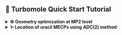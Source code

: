 ## 🚀 Turbomole Quick Start Tutorial

<details>
<summary><strong>⚙️ Geometry optimization at MP2 level</strong></summary>

### 📦 Prerequisites

Before you begin, make sure you have:

- Access to a Unix/Linux shell
- Turbomole installed and the environment set (e.g., `source $TURBODIR/Config_turbo_env`)
- Basic knowledge of terminal commands

### 🧪 1. Create a Working Directory

```bash
mkdir u0 && cd u0
```

### 📄 2. Create a Coord File

Create a file named `coord` with the geometry in Turbomole format or use `x2c` program to convert xyz file.
We start by preparing a starting geometry for S0 minimum from Lan's paper. Once we have the `uracil_s0.xyz` file prepared:

```
12

C   0.716126   0.993705   0.544611
N   1.529554   0.096420  -0.154703
C   1.148624  -1.190211  -0.516755
N  -0.141601  -1.574302  -0.139161
C  -1.004144  -0.755388   0.549189
C  -0.622242   0.509548   0.903198
O   1.897063  -1.970445  -1.140840
H  -1.268164   1.188387   1.445399
O   1.147369   2.123538   0.822461
H   2.463328   0.394677  -0.420185
H  -0.430534  -2.511576  -0.398840
H  -2.001147  -1.145109   0.803947
```
we may convert it to TM format:
```bash
sub-interactive
module load turbomole/7.6
x2t uracil_s0.xyz > coord
cat coord
```
```
$coord
    1.35328201072375      1.87783029867125      1.02916563445857       c
    2.89043815282585      0.18220739293642     -0.29234630065798       n
    2.17058478017215     -2.24917282051696     -0.97652542353099       c
   -0.26758710897313     -2.97499961745060     -0.26297617722905       n
   -1.89755714968622     -1.42747643782881      1.03781680065710       c
   -1.17586696323939      0.96290616735081      1.70679685630975       c
    3.58492951116094     -3.72360139363823     -2.15587515201806       o
   -2.39648264110992      2.24572596006565      2.73140825080796       h
    2.16821317388575      4.01290523523556      1.55422603818584       o
    4.65501527512215      0.74583143768893     -0.79403457167588       h
   -0.81359134733963     -4.74619078118309     -0.75369836754574       h
   -3.78161976511649     -2.16394239284409      1.51923964871451       h
$end
```

### ⚙️ 2. Setup calculations with `define`

Using the `define` interactively is rather tedious, thus it is convenient to prepare a plain text file containing the required commands and redirect it to STDIN. For S0 ground state optimization, we could use the following `scs-mp2.def` file (please note that the formatting including blank lines is crucial). In this example, we use the SCS variant of MP2 with a def2-SV(P) basis set and EHT guess. We will use `ricc2` program thus we need also an auxiliary basis set (cbas).

```


a coord
sy c1
ired
*
b all SV(P)
*
eht



scf
iter
200

cc
freeze
*
cbas
*
memory
4000
ricc2
model mp2
scs  cos=1.20000   css=0.33333
maxiter 200
geoopt mp2
*
*
*
*
```
We are ready to run `define`

```bash
define < scs-mp2.def
```

### ⚛️ 3. Run a Single Point HF Calculation (optional)

We could now run preliminary HF calculations interactively:

```bash
dscf > dscf.out
```
or submit this job to a queue using [Turbomole](./assets/scripts/Turbomole) (I will be using my scripts available in this repo in [assets/scripts](./assets/scripts) folder).

```bash
To setup turbomole job use:

Turbomole [options] program

To prepare turbomole job (x2t or define)

Turbomole -s x2t coordinates.xyz
Turbomole -s define define_script

Where options are:
  -s toggle sequential/batch execution
  -m memory [32, total: 32]
  -n # nodes [1]
  -p # cores [16]
  -q queue [normal]
  -t wall time [72]
  -x test execution scripts
  -h print this help
  -e print turbomole environment
  -v version: 7.6, 7.8 [7.6]
  -a architecture [smp]
```
Let us submit `dscf` calculations first:
```bash
Turbomole dscf
```
The output is redirected to `$cwd_program.log` file (in this case `u0_dscf.log`).

### 🔁 5. Optimize the Geometry

To optimize the geometry we could submit an interactive `jobex` run 
```bash
jobex -ri -c 200 -level cc2 | tee jobex.out
```
or submit it to a queue
```bash
Turbomole jobex -ri -c 200 -level cc2
```

### 📊 6. Analyze Results

- The successful run produces `GEO_OPT_CONVERGED` file.
- Check `energy` for total energy
- Look into `control`, `job.last` and output files for further analysis
- Use `tm2molden` to visualize orbitals
- Use `t2x > trj.xyz` to check the optimization trajectory

### 🧼 7. Clean Up

```bash
rm -f *.tmp *.bak
```

---

### 📚 Resources

- [Turbomole Documentation](https://www.turbomole.org)

</details>







<details>
<summary><strong>✨ Location of uracil MECPs using ADC(2) method</strong></summary>

### 📄 1. Create a coord File

We start by preparing a starting geometry for CI denoted u01a in Lan's paper. Once we have the `uracil_ci_u01a.xyz` file prepared:

```
12

C   0.672439   1.019467   0.655871
N   1.517725   0.066593  -0.034713
C   1.104961  -1.154804  -0.508462
N  -0.220285  -1.589127  -0.124376
C  -0.867678  -0.832307   0.775829
C  -0.748312   0.590670   0.596781
O   1.774326  -1.919924  -1.222101
H  -1.130910   0.918647  -0.403385
O   1.196255   2.047388   1.066268
H   2.493484   0.298659  -0.177008
H  -0.419681  -2.573868  -0.293920
H  -1.496061  -1.261484   1.570978
```
we may convert it to TM format:
```bash
sub-interactive
module load turbomole/7.6
x2t uracil_ci_u01a.xyz > coord
```

### ⚙️ 2. Setup calculations with `define`

Using the `define` interactively is rather tedious, thus it is convenient to prepare a plain text file containing the required commands and redirect it to STDIN. For S1 excited state optimization we could use the following `adc2.def` file:

```


a coord
sy c1
*
no
b all SV(P)
*
eht



scf
iter
500

cc
freeze
*
cbas
*
memory
4000
ricc2
model adc(2)
maxiter 100
geoopt adc(2) (a 1)
*
exci
irrep=a nexc=1
*
*
*
```

```bash
define < adc2.def
```

Inside `define`, do the following:

1. Load coordinates (`a coord`)
2. Define atom types (`*`)
3. Choose basis set (e.g., `basis -> def2-TZVP`)
4. Enable resolution of identity (`ri`)
5. Set method as MP2 (`mp`)
6. Save and exit (`*`, then `yes`)

Then edit `control` manually to switch from MP2 to ADC(2):

```bash
$scfmo    mos
$closed shells
a b
$adc
  adc(2)
$soes
  5
$excitations
  singlet
```

- `$soes 5` → number of excited states to compute
- `singlet` → restricts to singlet states

You can also use `esprep` to help prepare this.

---

## 💥 2. Excited State Spectrum Calculation

Use the `escf` module to compute excitation energies and oscillator strengths:

```bash
escf > escf.out
```

Key outputs:

- **Excitation energies** (in eV)
- **Oscillator strengths** for spectra
- **Transition dipole moments**

📌 _Plotting tip_: Extract excitation energies + oscillator strengths and plot a stick spectrum using Python, Origin, etc.

---

## 📉 3. Excited-State Geometry Optimization (ADC(2)-S1)

Turbomole can optimize the first excited state with:

```bash
jobex -level cc2 -es x -statpt > jobex_s1.out
```

Where `-es x` means optimize the **first** excited state (S1). To optimize higher states:

```bash
jobex -level cc2 -es 2 -statpt
```

Also make sure the following are in your `control` file:

```bash
$statpt
  update
$exopt
  adc(2)
```

🔁 Repeat until convergence. Monitor energy and gradients.

---

## 🔬 4. Analyze Results

- Optimized excited-state geometry in `geoopt.xyz`
- Excited-state energies in `escf.out`
- Use `tm2x` or external tools for visualization (e.g., orbitals, transitions)

---

## 🧽 Cleanup

```bash
rm -f *.tmp *.bak
```

---

## 📚 References & Tips

- [Turbomole User Manual](https://www.turbomole.org)
- Use `ricc2` instead of `escf` for large systems with ADC(2)
- Set parallel execution via `export PARA_ARCH=SMP` and `export TURBOTMPDIR=/tmp`

</details>
